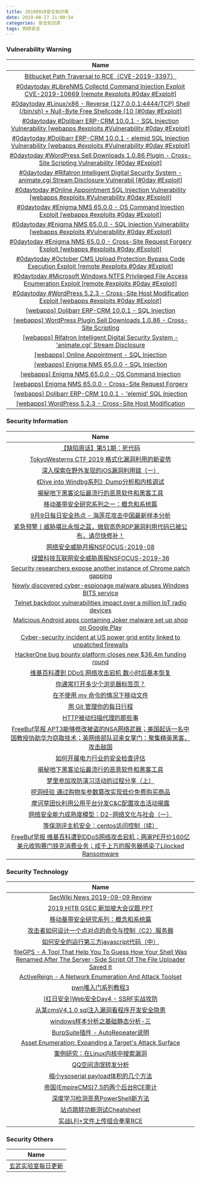 ```yaml
---
title: 20190910安全知识库
date: 2019-08-27 21:00:54
categories: 安全知识库
tags: 网络安全
---
```

###  						       							Vulnerability Warning

|                             Name                             |
| :----------------------------------------------------------: |
|[Bitbucket Path Traversal to RCE（CVE-2019-3397）](https://www.seebug.org/vuldb/ssvid-98068)|
|[#0daytoday #LibreNMS Collectd Command Injection Exploit CVE-2019-10669 [remote #exploits  #0day #Exploit]](http://0day.today/exploits/33231)|
|[#0daytoday #Linux/x86 - Reverse (127.0.0.1:4444/TCP) Shell (/bin/sh) + Null-Byte Free Shellcode (10 [#0day #Exploit]](http://0day.today/exploits/33230)|
|[#0daytoday #Dolibarr ERP-CRM 10.0.1 - SQL Injection Vulnerability  [webapps #exploits #Vulnerability #0day #Exploit]](http://0day.today/exploits/33229)|
|[#0daytoday #Dolibarr ERP-CRM 10.0.1 - elemid SQL Injection Vulnerability [webapps #exploits #Vulnerability #0day #Exploit]](http://0day.today/exploits/33228)|
|[#0daytoday #WordPress Sell Downloads 1.0.86 Plugin - Cross-Site Scripting Vulnerability [#0day #Exploit]](http://0day.today/exploits/33227)|
|[#0daytoday #Rifatron Intelligent Digital Security System - animate.cgi Stream Disclosure Vulnerabil [#0day #Exploit]](http://0day.today/exploits/33226)|
|[#0daytoday #Online Appointment SQL Injection Vulnerability  [webapps #exploits #Vulnerability #0day #Exploit]](http://0day.today/exploits/33225)|
|[#0daytoday #Enigma NMS 65.0.0 - OS Command Injection Exploit  [webapps #exploits  #0day #Exploit]](http://0day.today/exploits/33224)|
|[#0daytoday #Enigma NMS 65.0.0 - SQL Injection Vulnerability  [webapps #exploits #Vulnerability #0day #Exploit]](http://0day.today/exploits/33222)|
|[#0daytoday #Enigma NMS 65.0.0 - Cross-Site Request Forgery Exploit  [webapps #exploits  #0day #Exploit]](http://0day.today/exploits/33223)|
|[#0daytoday #October CMS Upload Protection Bypass Code Execution Exploit [remote #exploits  #0day #Exploit]](http://0day.today/exploits/33221)|
|[#0daytoday #Microsoft Windows NTFS Privileged File Access Enumeration Exploit [remote #exploits  #0day #Exploit]](http://0day.today/exploits/33220)|
|[#0daytoday #WordPress 5.2.3 - Cross-Site Host Modification Exploit  [webapps #exploits  #0day #Exploit]](http://0day.today/exploits/33219)|
|[[webapps] Dolibarr ERP-CRM 10.0.1 - SQL Injection](https://www.exploit-db.com/exploits/47370)|
|[[webapps] WordPress Plugin Sell Downloads 1.0.86 - Cross-Site Scripting](https://www.exploit-db.com/exploits/47369)|
|[[webapps] Rifatron Intelligent Digital Security System - 'animate.cgi' Stream Disclosure](https://www.exploit-db.com/exploits/47368)|
|[[webapps] Online Appointment - SQL Injection](https://www.exploit-db.com/exploits/47366)|
|[[webapps] Enigma NMS 65.0.0 - SQL Injection](https://www.exploit-db.com/exploits/47365)|
|[[webapps] Enigma NMS 65.0.0 - OS Command Injection](https://www.exploit-db.com/exploits/47364)|
|[[webapps] Enigma NMS 65.0.0 - Cross-Site Request Forgery](https://www.exploit-db.com/exploits/47363)|
|[[webapps] Dolibarr ERP-CRM 10.0.1 - 'elemid' SQL Injection](https://www.exploit-db.com/exploits/47362)|
|[[webapps] WordPress 5.2.3 - Cross-Site Host Modification](https://www.exploit-db.com/exploits/47361)|

### 						        							Security Information
|                             Name                                    |
| :----------------------------------------------------------: |
|[【缺陷周话】第51期：死代码](https://www.anquanke.com/post/id/186133)|
|[TokyoWesterns CTF 2019 格式化漏洞利用的新姿势](https://www.anquanke.com/post/id/185709)|
|[深入探索在野外发现的iOS漏洞利用链（一）](https://www.anquanke.com/post/id/186091)|
|[《Dive into Windbg系列》Dump分析和内核调试](https://www.anquanke.com/post/id/185951)|
|[揭秘地下黑客论坛最流行的恶意软件和黑客工具](https://www.anquanke.com/post/id/186079)|
|[移动基带安全研究系列之一：概念和系统篇](https://www.anquanke.com/post/id/186103)|
|[9月9日每日安全热点 - 海莲花攻击中国最新样本分析](https://www.anquanke.com/post/id/186086)|
|[紧急预警丨威胁堪比永恒之蓝，微软高危RDP漏洞利用代码已被公布，请尽快修补！](https://www.secpulse.com/archives/112122.html)|
|[网络安全威胁月报NSFOCUS-2019-08](http://blog.nsfocus.net/nsfocus-2019-08/)|
|[绿盟科技互联网安全威胁周报NSFOCUS-2019-36](http://blog.nsfocus.net/nsfocus-2019-36/)|
|[Security researchers expose another instance of Chrome patch gapping](https://www.zdnet.com/article/security-researchers-expose-another-instance-of-chrome-patch-gapping/#ftag=RSSbaffb68)|
|[Newly discovered cyber-espionage malware abuses Windows BITS service](https://www.zdnet.com/article/newly-discovered-cyber-espionage-malware-abuses-windows-bits-service/#ftag=RSSbaffb68)|
|[Telnet backdoor vulnerabilities impact over a million IoT radio devices](https://www.zdnet.com/article/critical-vulnerabilities-impact-over-a-million-iot-radio-devices/#ftag=RSSbaffb68)|
|[Malicious Android apps containing Joker malware set up shop on Google Play](https://www.zdnet.com/article/malicious-android-apps-containing-joker-malware-reach-half-a-million-installs-on-google-play/#ftag=RSSbaffb68)|
|[Cyber-security incident at US power grid entity linked to unpatched firewalls](https://www.zdnet.com/article/cyber-security-incident-at-us-power-grid-entity-linked-to-unpatched-firewalls/#ftag=RSSbaffb68)|
|[HackerOne bug bounty platform closes new $36.4m funding round](https://www.zdnet.com/article/hackerone-bug-bounty-platform-closes-new-36-4m-funding-round/#ftag=RSSbaffb68)|
|[维基百科遭到 DDoS 网络攻击宕机 数小时后基本恢复](https://linux.cn/article-11323-1.html?utm_source=rss&utm_medium=rss)|
|[你通常打开多少个浏览器标签页？](https://linux.cn/article-11322-1.html?utm_source=rss&utm_medium=rss)|
|[在不使用 mv 命令的情况下移动文件](https://linux.cn/article-11321-1.html?utm_source=rss&utm_medium=rss)|
|[用 Git 管理你的每日行程](https://linux.cn/article-11320-1.html?utm_source=rss&utm_medium=rss)|
|[HTTP被动扫描代理的那些事](https://www.freebuf.com/articles/web/212382.html)|
|[FreeBuf早报  APT3能够修改被盗的NSA网络武器；美国起诉一名中国教授协助华为窃取技术；英网络部队迎来女掌门：聚集精英黑客，攻击敌国](https://www.freebuf.com/news/213895.html)|
|[如何开展电力行业的安全检查评估](https://www.freebuf.com/articles/ics-articles/212503.html)|
|[揭秘地下黑客论坛最流行的恶意软件和黑客工具](https://www.freebuf.com/articles/system/213765.html)|
|[梦里参加攻防演习活动的过程分享（上）](https://www.freebuf.com/vuls/212909.html)|
|[挖洞经验  通过购物车参数篡改实现低价免费购买商品](https://www.freebuf.com/vuls/212089.html)|
|[摩诃草团伙利用公用平台分发C&C配置攻击活动揭露](https://www.freebuf.com/articles/system/212584.html)|
|[网络安全能力成熟度模型：D2-网络文化与社会（一）](https://www.freebuf.com/articles/paper/212774.html)|
|[等保测评主机安全：centos访问控制（续）](https://www.freebuf.com/articles/system/212650.html)|
|[FreeBuf早报  维基百科遭到DDoS网络攻击宕机；两家PE开价160亿美元收购赛门铁克消费业务；成千上万的服务器感染了Lilocked Ransomware](https://www.freebuf.com/news/213771.html)|

### 						        							Security  Technology
|                             Name                                    |
| :----------------------------------------------------------: |
|[SecWiki News 2019-09-09 Review](http://www.sec-wiki.com/?2019-09-09)|
|[2019 HITB GSEC 新加坡大会议题 PPT](https://paper.seebug.org/1031/)|
|[移动基带安全研究系列：概念和系统篇](https://www.4hou.com/technology/20226.html)|
|[攻击者如何设计一个点对点的命令与控制（C2）服务器](https://www.4hou.com/technology/17816.html)|
|[如何安全的运行第三方javascript代码（中）](https://www.4hou.com/technology/20154.html)|
|[fileGPS - A Tool That Help You To Guess How Your Shell Was Renamed After The Server-Side Script Of The File Uploader Saved It](http://www.kitploit.com/2019/09/filegps-tool-that-help-you-to-guess-how.html)|
|[ActiveReign - A Network Enumeration And Attack Toolset](http://www.kitploit.com/2019/09/activereign-network-enumeration-and.html)|
|[pwn堆入门系列教程3](http://xz.aliyun.com/t/6252)|
|[[红日安全]Web安全Day4 - SSRF实战攻防](http://xz.aliyun.com/t/6235)|
|[从某cmsV4.1.0 sql注入漏洞看程序开发安全隐患](http://xz.aliyun.com/t/6237)|
|[windows样本分析之基础静态分析-三](http://xz.aliyun.com/t/6242)|
|[BurpSuite插件 -  AutoRepeater说明](http://xz.aliyun.com/t/6244)|
|[Asset Enumeration: Expanding a Target's Attack Surface](http://xz.aliyun.com/t/6248)|
|[案例研究：在Linux内核中搜索漏洞](http://xz.aliyun.com/t/6234)|
|[QQ空间流氓转发分析](http://xz.aliyun.com/t/6238)|
|[缩小ysoserial payload体积的几个方法](http://xz.aliyun.com/t/6227)|
|[帝国(EmpireCMS)7.5的两个后台RCE审计](http://xz.aliyun.com/t/6228)|
|[深度学习检测恶意PowerShell新方法](http://xz.aliyun.com/t/6247)|
|[站点跳转功能测试Cheatsheet](http://xz.aliyun.com/t/6225)|
|[实战LFI+文件上传组合拳拿RCE](http://xz.aliyun.com/t/6229)|

### 						        							Security  Others
|                             Name                                    |
| :----------------------------------------------------------: |
|[玄武实验室每日更新](https://weibo.com/p/1006065582522936/wenzhang?from=page_100606_profile&wvr=6&mod=wenzhangmore)|
